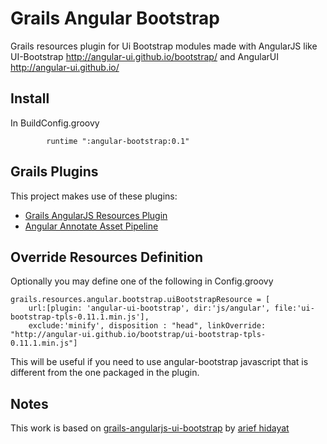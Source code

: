 Grails Angular Bootstrap
========================

Grails resources plugin for Ui Bootstrap modules made with AngularJS like UI-Bootstrap http://angular-ui.github.io/bootstrap/ and AngularUI http://angular-ui.github.io/

## Install

In BuildConfig.groovy
```
        runtime ":angular-bootstrap:0.1"
```

## Grails Plugins

This project makes use of these plugins:

* [Grails AngularJS Resources Plugin](https://github.com/smartiniOnGitHub/grails-angularjs-resources)
* [Angular Annotate Asset Pipeline](https://github.com/craigburke/angular-annotate-asset-pipeline)

## Override Resources Definition

Optionally you may define one of the following in Config.groovy
```
grails.resources.angular.bootstrap.uiBootstrapResource = [
    url:[plugin: 'angular-ui-bootstrap', dir:'js/angular', file:'ui-bootstrap-tpls-0.11.1.min.js'],
    exclude:'minify', disposition : "head", linkOverride: "http://angular-ui.github.io/bootstrap/ui-bootstrap-tpls-0.11.1.min.js"]
```

This will be useful if you need to use angular-bootstrap javascript that is different from the one packaged in the plugin.

## Notes

This work is based on [grails-angularjs-ui-bootstrap](https://github.com/arief-hidayat/grails-angularjs-ui-bootstrap) by [arief hidayat](https://github.com/arief-hidayat) 